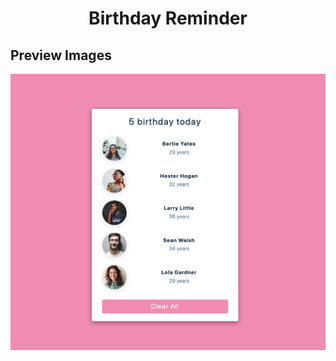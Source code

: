 <h1 align="center">Birthday Reminder</h1>

## Preview Images

![Preview Image](./public/Screen%20Shot%202022-07-31%20at%2010.05.11%20PM.png)
